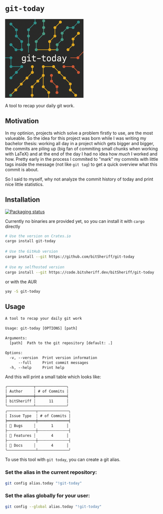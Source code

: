 # `git-today`

<img src="./doc/cover.png" style="zoom: 25%;" />

A tool to recap your daily git work.

## Motivation

In my optinion, projects which solve a problem firstly to use, are the most valueable. So the idea for this project was born while I was writing my bachelor thesis:
working all day in a project which gets bigger and bigger, the commits are piling up (big fan of commiting small chunks when working with LaTeX) and at the end of the day I had no idea how *much* I worked and how. Pretty early in the process I commited to "mark" my commits with little tags inside the message (not like `git tag`) to get a quick overview what this commit is about.

So I said to myself, why not analyze the commit history of today and print nice little statistics.

## Installation

[![Packaging status](https://repology.org/badge/vertical-allrepos/git-today.svg)](https://repology.org/project/git-today/versions)

Currently no binaries are provided yet, so you can install it with `cargo` directly

```sh
# Use the version on Crates.io
cargo install git-today

# Use the GitHub version
cargo install --git https://github.com/bitSheriff/git-today

# Use my selfhosted version
cargo install --git https://code.bitsheriff.dev/bitSheriff/git-today
```

or with the AUR

```sh
yay -S git-today
```

## Usage

```
A tool to recap your daily git work

Usage: git-today [OPTIONS] [path]

Arguments:
  [path]  Path to the git repository [default: .]

Options:
  -v, --version  Print version information
      --full     Print commit messages
  -h, --help     Print help
```

And this will print a small table which looks like:
```
╭────────────┬──────────────╮
│ Author     ┆ # of Commits │
╞════════════╪══════════════╡
│ bitSheriff ┆      11      │
╰────────────┴──────────────╯
╭─────────────┬──────────────╮
│ Issue Type  ┆ # of Commits │
╞═════════════╪══════════════╡
│ 🐛 Bugs     ┆       1      │
├╌╌╌╌╌╌╌╌╌╌╌╌╌┼╌╌╌╌╌╌╌╌╌╌╌╌╌╌┤
│ 🚀 Features ┆       4      │
├╌╌╌╌╌╌╌╌╌╌╌╌╌┼╌╌╌╌╌╌╌╌╌╌╌╌╌╌┤
│ 📝 Docs     ┆       4      │
╰─────────────┴──────────────╯
```

To use this tool with `git today`, you can create a git alias.

### Set the alias in the current repository:

```sh
git config alias.today "!git-today"
```

### Set the alias globally for your user:

```sh
git config --global alias.today "!git-today"
```
